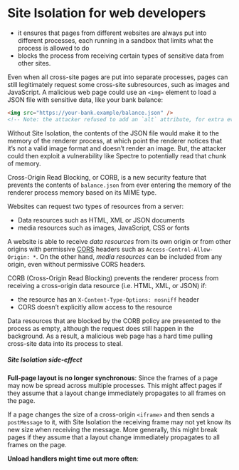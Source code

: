 # Site Isolation for web developers



- it ensures that pages from different websites are always put into different processes, each running in a sandbox that limits what the process is allowed to do
- blocks the process from receiving certain types of sensitive data from other sites.



Even when all cross-site pages are put into separate processes, pages can still legitimately request some cross-site subresources, such as images and JavaScript. A malicious web page could use an `<img>` element to load a JSON file with sensitive data, like your bank balance:

```html
<img src="https://your-bank.example/balance.json" />
<!-- Note: the attacker refused to add an `alt` attribute, for extra evil points. -->
```

Without Site Isolation, the contents of the JSON file would make it to the memory of the renderer process, at which point the renderer notices that it’s not a valid image format and doesn’t render an image. But, the attacker could then exploit a vulnerability like Spectre to potentially read that chunk of memory.

Cross-Origin Read Blocking, or CORB, is a new security feature that prevents the contents of `balance.json` from ever entering the memory of the renderer process memory based on its MIME type.



Websites can request two types of resources from a server:

- Data resources such as HTML, XML or JSON documents
- media resources such as images, JavaScript, CSS or fonts

A website is able to receive *data resources* from its own origin or from other origins with permissive [CORS](https://developer.mozilla.org/docs/Web/HTTP/CORS) headers such as `Access-Control-Allow-Origin: *`. On the other hand, *media resources* can be included from any origin, even without permissive CORS headers.



CORB (Cross-Origin Read Blocking) prevents the renderer process from receiving a cross-origin data resource (i.e. HTML, XML, or JSON) if:

- the resource has an `X-Content-Type-Options: nosniff` header
- CORS doesn’t explicitly allow access to the resource

Data resources that are blocked by the CORB policy are presented to the process as empty, although the request does still happen in the background. As a result, a malicious web page has a hard time pulling cross-site data into its process to steal.



##### Site Isolation side-effect

**Full-page layout is no longer synchronous**: Since the frames of a page may now be spread across multiple processes. This might affect pages if they assume that a layout change immediately propagates to all frames on the page.

If a page changes the size of a cross-origin `<iframe>` and then sends a `postMessage` to it, with Site Isolation the receiving frame may not yet know its new size when receiving the message. More generally, this might break pages if they assume that a layout change immediately propagates to all frames on the page.



**Unload handlers might time out more often**:























